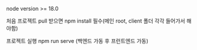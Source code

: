 node version >= 18.0

처음 프로젝트 pull 받으면 npm install 필수(메인 root, client 폴더 각각 들어가서 해야함)

프로젝트 실행 npm run serve (백엔드 가동 후 프런트엔드 가동)
